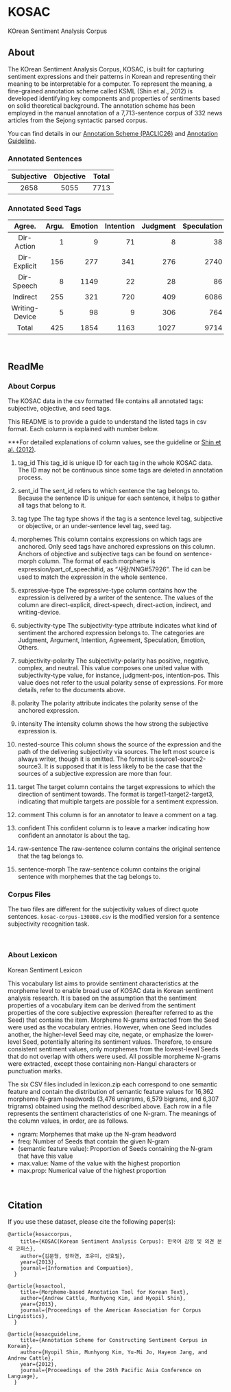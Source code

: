 # KOSAC
KOrean Sentiment Analysis Corpus


## About
The KOrean Sentiment Analysis Corpus, KOSAC, is built for capturing sentiment expressions and their patterns in Korean and representing their meaning to be interpretable for a computer. To represent the meaning, a fine-grained annotation scheme called KSML (Shin et al., 2012) is developed identifying key components and properties of sentiments based on solid theoretical background. The annotation scheme has been employed in the manual annotation of a 7,713-sentence corpus of 332 news articles from the Sejong syntactic parsed corpus.

You can find details in our [Annotation Scheme (PACLIC26)](http://ling.snu.ac.kr/kosac/pub/PACLIC26.pdf) and [Annotation Guideline](http://ling.snu.ac.kr/kosac/pub/Sentiment_Markup_total-v1.2.pdf).

### Annotated Sentences
|Subjective|Objective|Total|
|:----------:|:---------:|:-----:|
|2658      |5055     |7713 |

### Annotated Seed Tags
|	Agree.	|Argu.	|Emotion	|Intention	|Judgment	|Speculation	|Others	|Total|
|:---------:|-------:|---------:|-----------:|---------:|-------------:|-------:|-----:|
|Dir-Action	|1	|9	|71	|8	|38	|0	|1	|128|
|Dir-Explicit	|156	|277	|341	|276	|2740	|157	|40	|3987|
|Dir-Speech	|8	|1149	|22	|28	|86	|13	|7	|1313|
|Indirect	|255	|321	|720	|409	|6086	|63	|22	|7876|
|Writing-Device	|5	|98	|9	|306	|764	|172	|2957	|4311|
|Total	|425	|1854	|1163	|1027	|9714	|405	|3027	|17615|

<br>

## ReadMe

### About Corpus
The KOSAC data in the csv formatted file contains all annotated tags: subjective, objective, and seed tags.

This README is to provide a guide to understand the listed tags in csv format.
Each column is explained with number below.

***For detailed explanations of column values, see the guideline or [Shin et al. (2012)](https://aclanthology.org/Y12-1019/).

1. tag_id
This tag_id is unique ID for each tag in the whole KOSAC data.
The ID may not be continuous since some tags are deleted in annotation process.

2. sent_id
The sent_id refers to which sentence the tag belongs to.
Because the sentence ID is unique for each sentence, it helps to gather all 
tags that belong to it.

3. tag type
The tag type shows if the tag is a sentence level tag, subjective or objective, 
or an under-sentence level tag, seed tag.

4. morphemes
This column contains expressions on which tags are anchored. Only seed tags 
have anchored expressions on this column. Anchors of objective and subjective 
tags can be found on sentence-morph column. The format of each morpheme is 
expression/part_of_speech#id, as “사랑/NNG#57926”. The id can be used to 
match the expression in the whole sentence.

5. expressive-type
The expressive-type column contains how the expression is delivered by a writer 
of the sentence. The values of the column are direct-explicit, direct-speech, 
direct-action, indirect, and writing-device.

6. subjectivity-type
The subjectivity-type attribute indicates what kind of sentiment the archored 
expression belongs to. The categories are Judgment, Argument, Intention, 
Agreement, Speculation, Emotion, Others.

7. subjectivity-polarity
The subjectivity-polarity has positive, negative, complex, and neutral. This 
value composes one united value with subjectivity-type value, for instance, 
judgment-pos, intention-pos. This value does not refer to the usual polarity 
sense of expressions. For more details, refer to the documents above.

8. polarity
The polarity attribute indicates the polarity sense of the anchored expression.

9. intensity
The intensity column shows the how strong the subjective expression is.

10. nested-source
This column shows the source of the expression and the path of the delivering 
subjectivity via sources. The left most source is always writer, though it is 
omitted. The format is source1-source2-source3. It is supposed that it is less 
likely to be the case that the sources of a subjective expression are more than 
four.

11. target
The target column contains the target expressions to which the direction of 
sentiment towards. The format is target1-target2-target3, indicating that 
multiple targets are possible for a sentiment expression.

12. comment
This column is for an annotator to leave a comment on a tag.

13. confident
This confident column is to leave a marker indicating how confident an 
annotator is about the tag.

14. raw-sentence
The raw-sentence column contains the original sentence that the tag belongs to.

15. sentence-morph
The raw-sentence column contains the original sentence with morphemes that the 
tag belongs to.

### Corpus Files
The two files are different for the subjectivity values of direct quote sentences.
`kosac-corpus-130808.csv` is the modified version for a sentence subjectivity recognition task.

<br>

### About Lexicon
Korean Sentiment Lexicon

This vocabulary list aims to provide sentiment characteristics at the morpheme level to enable broad use of KOSAC data in Korean sentiment analysis research. It is based on the assumption that the sentiment properties of a vocabulary item can be derived from the sentiment properties of the core subjective expression (hereafter referred to as the Seed) that contains the item. Morpheme N-grams extracted from the Seed were used as the vocabulary entries. However, when one Seed includes another, the higher-level Seed may cite, negate, or emphasize the lower-level Seed, potentially altering its sentiment values. Therefore, to ensure consistent sentiment values, only morphemes from the lowest-level Seeds that do not overlap with others were used. All possible morpheme N-grams were extracted, except those containing non-Hangul characters or punctuation marks.

The six CSV files included in lexicon.zip each correspond to one semantic feature and contain the distribution of semantic feature values for 16,362 morpheme N-gram headwords (3,476 unigrams, 6,579 bigrams, and 6,307 trigrams) obtained using the method described above. Each row in a file represents the sentiment characteristics of one N-gram. The meanings of the column values, in order, are as follows.

- ngram: Morphemes that make up the N-gram headword
- freq: Number of Seeds that contain the given N-gram
- (semantic feature value): Proportion of Seeds containing the N-gram that have this value
- max.value: Name of the value with the highest proportion
- max.prop: Numerical value of the highest proportion


<br>

## Citation
If you use these dataset, please cite the following paper(s):
```
@article{kosaccorpus,
    title={KOSAC(Korean Sentiment Analysis Corpus): 한국어 감정 및 의견 분석 코퍼스},
    author={김문형, 장하연, 조유미, 신효필},
    year={2013},
    journal={Information and Compuation},
  }

@article{kosactool,
    title={Morpheme-based Annotation Tool for Korean Text},
    author={Andrew Cattle, Munhyong Kim, and Hyopil Shin},
    year={2013},
    journal={Proceedings of the American Association for Corpus Linguistics},
  }

@article{kosacguideline,
    title={Annotation Scheme for Constructing Sentiment Corpus in Korean},
    author={Hyopil Shin, Munhyong Kim, Yu-Mi Jo, Hayeon Jang, and Andrew Cattle},
    year={2012},
    journal={Proceedings of the 26th Pacific Asia Conference on Language},
  }
```
